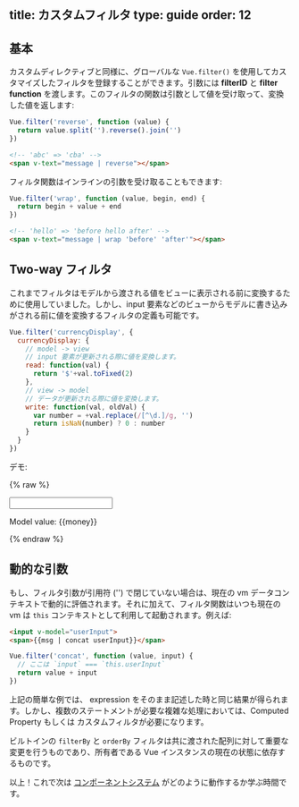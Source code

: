 title: カスタムフィルタ
type: guide
order: 12
---

## 基本

カスタムディレクティブと同様に、グローバルな `Vue.filter()` を使用してカスタマイズしたフィルタを登録することができます。引数には **filterID** と **filter function** を渡します。このフィルタの関数は引数として値を受け取って、変換した値を返します:

``` js
Vue.filter('reverse', function (value) {
  return value.split('').reverse().join('')
})
```

``` html
<!-- 'abc' => 'cba' -->
<span v-text="message | reverse"></span>
```

フィルタ関数はインラインの引数を受け取ることもできます:

``` js
Vue.filter('wrap', function (value, begin, end) {
  return begin + value + end
})
```

``` html
<!-- 'hello' => 'before hello after' -->
<span v-text="message | wrap 'before' 'after'"></span>
```

## Two-way フィルタ

これまでフィルタはモデルから渡される値をビューに表示される前に変換するために使用していました。しかし、input 要素などのビューからモデルに書き込みがされる前に値を変換するフィルタの定義も可能です。

``` js
Vue.filter('currencyDisplay', {
  currencyDisplay: {
    // model -> view
    // input 要素が更新される際に値を変換します。
    read: function(val) {
      return '$'+val.toFixed(2)
    },
    // view -> model
    // データが更新される際に値を変換します。
    write: function(val, oldVal) {
      var number = +val.replace(/[^\d.]/g, '')
      return isNaN(number) ? 0 : number
    }
  }
})
```

デモ:

{% raw %}
<div id="two-way-filter-demo" class="demo">
  <input type="text" v-model="money | currencyDisplay">
  <p>Model value: {{money}}</p>
</div>
<script>
new Vue({
  el: '#two-way-filter-demo',
  data: {
    money: 123.45
  },
  filters: {
    currencyDisplay: {
      read: function(val) {
        return '$'+val.toFixed(2)
      },
      write: function(val, oldVal) {
        var number = +val.replace(/[^\d.]/g, '')
        return isNaN(number) ? 0 : number
      }
    }
  }
})
</script>
{% endraw %}

## 動的な引数

もし、フィルタ引数が引用符 ('') で閉じていない場合は、現在の vm データコンテキストで動的に評価されます。それに加えて、フィルタ関数はいつも現在の vm は `this` コンテキストとして利用して起動されます。例えば:

``` html
<input v-model="userInput">
<span>{{msg | concat userInput}}</span>
```

``` js
Vue.filter('concat', function (value, input) {
  // ここは `input` === `this.userInput`
  return value + input
})
```

上記の簡単な例では、 expression をそのまま記述した時と同じ結果が得られます。しかし、複数のステートメントが必要な複雑な処理においては、Computed Property もしくは カスタムフィルタが必要になります。

ビルトインの `filterBy` と `orderBy` フィルタは共に渡された配列に対して重要な変更を行うものであり、所有者である Vue インスタンスの現在の状態に依存するものです。

以上！これで次は [コンポーネントシステム](/guide/components.html) がどのように動作するか学ぶ時間です。
